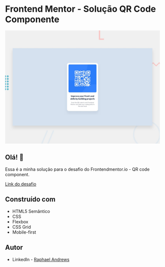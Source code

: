 # Frontend Mentor - Solução QR Code Componente

![Design preview for the QR code component coding challenge](./design/desktop-preview.jpg)

## Olá! 👋

Essa é a minha solução para o desafio do Frontendmentor.io - QR code component.

[Link do desafio](https://www.frontendmentor.io/challenges/qr-code-component-iux_sIO_H)
## Construído com

- HTML5 Semântico
- CSS
- Flexbox
- CSS Grid
- Mobile-first

## Autor

- LinkedIn - [Raphael Andrews](https://www.linkedin.com/in/raphael-andrews/)

